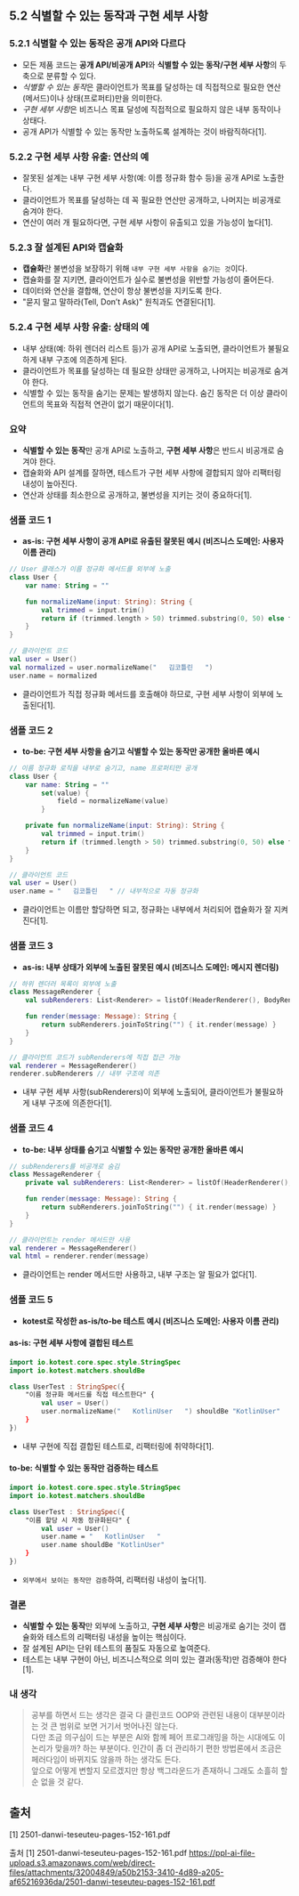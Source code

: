 
## 5.2 식별할 수 있는 동작과 구현 세부 사항

### 5.2.1 식별할 수 있는 동작은 공개 API와 다르다
- 모든 제품 코드는 **공개 API/비공개 API**와 **식별할 수 있는 동작/구현 세부 사항**의 두 축으로 분류할 수 있다.
- *식별할 수 있는 동작*은 클라이언트가 목표를 달성하는 데 직접적으로 필요한 연산(메서드)이나 상태(프로퍼티)만을 의미한다.
- *구현 세부 사항*은 비즈니스 목표 달성에 직접적으로 필요하지 않은 내부 동작이나 상태다.
- 공개 API가 식별할 수 있는 동작만 노출하도록 설계하는 것이 바람직하다[1].

### 5.2.2 구현 세부 사항 유출: 연산의 예
- 잘못된 설계는 내부 구현 세부 사항(예: 이름 정규화 함수 등)을 공개 API로 노출한다.
- 클라이언트가 목표를 달성하는 데 꼭 필요한 연산만 공개하고, 나머지는 비공개로 숨겨야 한다.
- 연산이 여러 개 필요하다면, 구현 세부 사항이 유출되고 있을 가능성이 높다[1].

### 5.2.3 잘 설계된 API와 캡슐화
- **캡슐화**란 불변성을 보장하기 위해 `내부 구현 세부 사항을 숨기는 것`이다.
- 캡슐화를 잘 지키면, 클라이언트가 실수로 불변성을 위반할 가능성이 줄어든다.
- 데이터와 연산을 결합해, 연산이 항상 불변성을 지키도록 한다.
- "묻지 말고 말하라(Tell, Don’t Ask)" 원칙과도 연결된다[1].

### 5.2.4 구현 세부 사항 유출: 상태의 예
- 내부 상태(예: 하위 렌더러 리스트 등)가 공개 API로 노출되면, 클라이언트가 불필요하게 내부 구조에 의존하게 된다.
- 클라이언트가 목표를 달성하는 데 필요한 상태만 공개하고, 나머지는 비공개로 숨겨야 한다.
- 식별할 수 있는 동작을 숨기는 문제는 발생하지 않는다. 숨긴 동작은 더 이상 클라이언트의 목표와 직접적 연관이 없기 때문이다[1].

### 요약
- **식별할 수 있는 동작**만 공개 API로 노출하고, **구현 세부 사항**은 반드시 비공개로 숨겨야 한다.
- 캡슐화와 API 설계를 잘하면, 테스트가 구현 세부 사항에 결합되지 않아 리팩터링 내성이 높아진다.
- 연산과 상태를 최소한으로 공개하고, 불변성을 지키는 것이 중요하다[1].

### 샘플 코드 1  
- **as-is: 구현 세부 사항이 공개 API로 유출된 잘못된 예시 (비즈니스 도메인: 사용자 이름 관리)**

```kotlin
// User 클래스가 이름 정규화 메서드를 외부에 노출
class User {
    var name: String = ""

    fun normalizeName(input: String): String {
        val trimmed = input.trim()
        return if (trimmed.length > 50) trimmed.substring(0, 50) else trimmed
    }
}

// 클라이언트 코드
val user = User()
val normalized = user.normalizeName("   김코틀린   ")
user.name = normalized
```
- 클라이언트가 직접 정규화 메서드를 호출해야 하므로, 구현 세부 사항이 외부에 노출된다[1].

### 샘플 코드 2  
- **to-be: 구현 세부 사항을 숨기고 식별할 수 있는 동작만 공개한 올바른 예시**

```kotlin
// 이름 정규화 로직을 내부로 숨기고, name 프로퍼티만 공개
class User {
    var name: String = ""
        set(value) {
            field = normalizeName(value)
        }

    private fun normalizeName(input: String): String {
        val trimmed = input.trim()
        return if (trimmed.length > 50) trimmed.substring(0, 50) else trimmed
    }
}

// 클라이언트 코드
val user = User()
user.name = "   김코틀린   " // 내부적으로 자동 정규화
```
- 클라이언트는 이름만 할당하면 되고, 정규화는 내부에서 처리되어 캡슐화가 잘 지켜진다[1].

### 샘플 코드 3  
- **as-is: 내부 상태가 외부에 노출된 잘못된 예시 (비즈니스 도메인: 메시지 렌더링)**

```kotlin
// 하위 렌더러 목록이 외부에 노출
class MessageRenderer {
    val subRenderers: List<Renderer> = listOf(HeaderRenderer(), BodyRenderer(), FooterRenderer())

    fun render(message: Message): String {
        return subRenderers.joinToString("") { it.render(message) }
    }
}

// 클라이언트 코드가 subRenderers에 직접 접근 가능
val renderer = MessageRenderer()
renderer.subRenderers // 내부 구조에 의존
```
- 내부 구현 세부 사항(subRenderers)이 외부에 노출되어, 클라이언트가 불필요하게 내부 구조에 의존한다[1].

### 샘플 코드 4  
- **to-be: 내부 상태를 숨기고 식별할 수 있는 동작만 공개한 올바른 예시**

```kotlin
// subRenderers를 비공개로 숨김
class MessageRenderer {
    private val subRenderers: List<Renderer> = listOf(HeaderRenderer(), BodyRenderer(), FooterRenderer())

    fun render(message: Message): String {
        return subRenderers.joinToString("") { it.render(message) }
    }
}

// 클라이언트는 render 메서드만 사용
val renderer = MessageRenderer()
val html = renderer.render(message)
```
- 클라이언트는 render 메서드만 사용하고, 내부 구조는 알 필요가 없다[1].

### 샘플 코드 5  
- **kotest로 작성한 as-is/to-be 테스트 예시 (비즈니스 도메인: 사용자 이름 관리)**

#### as-is: 구현 세부 사항에 결합된 테스트

```kotlin
import io.kotest.core.spec.style.StringSpec
import io.kotest.matchers.shouldBe

class UserTest : StringSpec({
    "이름 정규화 메서드를 직접 테스트한다" {
        val user = User()
        user.normalizeName("   KotlinUser   ") shouldBe "KotlinUser"
    }
})
```
- 내부 구현에 직접 결합된 테스트로, 리팩터링에 취약하다[1].

#### to-be: 식별할 수 있는 동작만 검증하는 테스트

```kotlin
import io.kotest.core.spec.style.StringSpec
import io.kotest.matchers.shouldBe

class UserTest : StringSpec({
    "이름 할당 시 자동 정규화된다" {
        val user = User()
        user.name = "   KotlinUser   "
        user.name shouldBe "KotlinUser"
    }
})
```
- `외부에서 보이는 동작만 검증`하여, 리팩터링 내성이 높다[1].

### 결론
- **식별할 수 있는 동작**만 외부에 노출하고, **구현 세부 사항**은 비공개로 숨기는 것이 캡슐화와 테스트의 리팩터링 내성을 높이는 핵심이다.
- 잘 설계된 API는 단위 테스트의 품질도 자동으로 높여준다.
- 테스트는 내부 구현이 아닌, 비즈니스적으로 의미 있는 결과(동작)만 검증해야 한다[1].

### 내 생각
> 공부를 하면서 드는 생각은 결국 다 클린코드 OOP와 관련된 내용이 대부분이라는 것 큰 범위로 보면 거기서 벗어나진 않는다.<br/>
> 다만 조금 의구심이 드는 부분은 AI와 함께 페어 프로그래밍을 하는 시대에도 이 논리가 맞을까? 하는 부분이다. 인간이 좀 더 관리하기 편한 방법론에서 조금은 페러다임이 바뀌지도 않을까 하는 생각도 든다. <br/>
> 앞으로 어떻게 변할지 모르겠지만 항상 백그라운드가 존재하니 그래도 소흘히 할순 없을 것 같다.

## 출처
[1] 2501-danwi-teseuteu-pages-152-161.pdf

출처
[1] 2501-danwi-teseuteu-pages-152-161.pdf https://ppl-ai-file-upload.s3.amazonaws.com/web/direct-files/attachments/32004849/a50b2153-3410-4d89-a205-af65216936da/2501-danwi-teseuteu-pages-152-161.pdf

